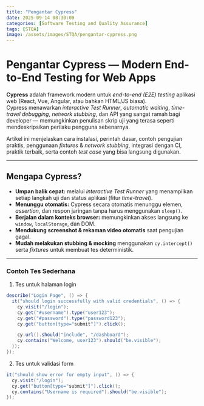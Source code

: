 ```yaml
---
title: "Pengantar Cypress"
date: 2025-09-14 08:30:00
categories: [Software Testing and Quality Assurance]
tags: [STQA]
image: /assets/images/STQA/pengantar-cypress.png
---
```


# Pengantar Cypress — Modern End-to-End Testing for Web Apps

**Cypress** adalah framework modern untuk *end-to-end (E2E) testing* aplikasi web (React, Vue, Angular, atau bahkan HTML/JS biasa).  
Cypress menawarkan *interactive Test Runner*, *automatic waiting*, *time-travel debugging*, *network stubbing*, dan API yang sangat ramah bagi developer — memungkinkan penulisan skrip uji yang terasa seperti mendeskripsikan perilaku pengguna sebenarnya.

Artikel ini menjelaskan cara instalasi, perintah dasar, contoh pengujian praktis, penggunaan *fixtures* & *network stubbing*, integrasi dengan CI, praktik terbaik, serta contoh *test case* yang bisa langsung digunakan.

---

## Mengapa Cypress?

- **Umpan balik cepat:** melalui *interactive Test Runner* yang menampilkan setiap langkah uji dan status aplikasi (fitur *time-travel*).  
- **Menunggu otomatis:** Cypress secara otomatis menunggu elemen, *assertion*, dan respon jaringan tanpa harus menggunakan `sleep()`.  
- **Berjalan dalam konteks browser:** memungkinkan akses langsung ke `window`, `localStorage`, dan DOM.  
- **Mendukung screenshot & rekaman video otomatis** saat pengujian gagal.  
- **Mudah melakukan stubbing & mocking** menggunakan `cy.intercept()` serta *fixtures* untuk membuat tes deterministik.  

---

### Contoh Tes Sederhana

1. Tes untuk halaman login
```java
describe("Login Page", () => {
  it("should login successfully with valid credentials", () => {
    cy.visit("/login");
    cy.get("#username").type("user123");
    cy.get("#password").type("password123");
    cy.get("button[type="submit"]").click();

    cy.url().should("include", "/dashboard");
    cy.contains("Welcome, user123").should("be.visible");
  });
});
```

2. Tes untuk validasi form
```java
it("should show error for empty input", () => {
  cy.visit("/login");
  cy.get("button[type="submit"]").click();
  cy.contains("Username is required").should("be.visible");
});
```